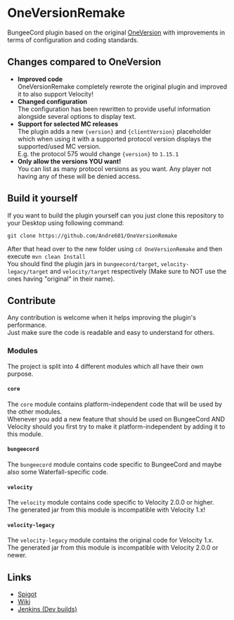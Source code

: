 [OneVersion]: https://github.com/johnnywoof/OneVersion
[Spigot]: https://spigotmc.org/resources/71727/
[Wiki]: https://github.com/Andre601/OneVersionRemake/wiki
[Jenkins]: https://ci.codemc.io/view/Author/job/Andre601/job/OneVersionRemake/

# OneVersionRemake
BungeeCord plugin based on the original [OneVersion] with improvements in terms of configuration and coding standards.

## Changes compared to OneVersion
- **Improved code**  
  OneVersionRemake completely rewrote the original plugin and improved it to also support Velocity!
- **Changed configuration**  
  The configuration has been rewritten to provide useful information alongside several options to display text.
- **Support for selected MC releases**  
  The plugin adds a new `{version}` and `{clientVersion}` placeholder which when using it with a supported protocol version displays the supported/used MC version.  
  E.g. the protocol 575 would change `{version}` to `1.15.1`
- **Only allow the versions YOU want!**  
  You can list as many protocol versions as you want. Any player not having any of these will be denied access.

## Build it yourself
If you want to build the plugin yourself can you just clone this repository to your Desktop using following command:

```
git clone https://github.com/Andre601/OneVersionRemake
```

After that head over to the new folder using `cd OneVersionRemake` and then execute `mvn clean Install`  
You should find the plugin jars in `bungeecord/target`, `velocity-legacy/target` and `velocity/target` respectively (Make sure to NOT use the ones having "original" in their name).

## Contribute
Any contribution is welcome when it helps improving the plugin's performance.  
Just make sure the code is readable and easy to understand for others.

### Modules
The project is split into 4 different modules which all have their own purpose.

#### `core`
The `core` module contains platform-independent code that will be used by the other modules.  
Whenever you add a new feature that should be used on BungeeCord AND Velocity should you first try to make it platform-independent by adding it to this module.

#### `bungeecord`
The `bungeecord` module contains code specific to BungeeCord and maybe also some Waterfall-specific code.

#### `velocity`
The `velocity` module contains code specific to Velocity 2.0.0 or higher.  
The generated jar from this module is incompatible with Velocity 1.x!

#### `velocity-legacy`
The `velocity-legacy` module contains the original code for Velocity 1.x.  
The generated jar from this module is incompatible with Velocity 2.0.0 or newer.

## Links
- [Spigot]
- [Wiki]
- [Jenkins (Dev builds)][Jenkins]

